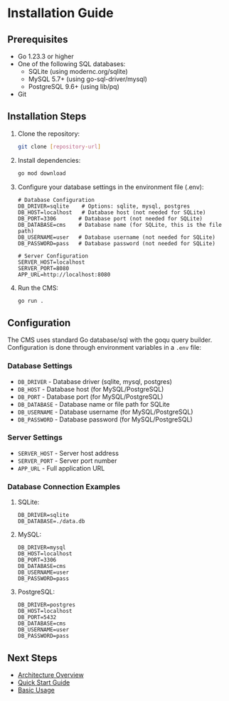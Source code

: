# Installation Guide

## Prerequisites

- Go 1.23.3 or higher
- One of the following SQL databases:
  - SQLite (using modernc.org/sqlite)
  - MySQL 5.7+ (using go-sql-driver/mysql)
  - PostgreSQL 9.6+ (using lib/pq)
- Git

## Installation Steps

1. Clone the repository:
   ```bash
   git clone [repository-url]
   ```

2. Install dependencies:
   ```bash
   go mod download
   ```

3. Configure your database settings in the environment file (.env):
   ```env
   # Database Configuration
   DB_DRIVER=sqlite    # Options: sqlite, mysql, postgres
   DB_HOST=localhost   # Database host (not needed for SQLite)
   DB_PORT=3306       # Database port (not needed for SQLite)
   DB_DATABASE=cms    # Database name (for SQLite, this is the file path)
   DB_USERNAME=user   # Database username (not needed for SQLite)
   DB_PASSWORD=pass   # Database password (not needed for SQLite)

   # Server Configuration
   SERVER_HOST=localhost
   SERVER_PORT=8080
   APP_URL=http://localhost:8080
   ```

4. Run the CMS:
   ```bash
   go run .
   ```

## Configuration

The CMS uses standard Go database/sql with the goqu query builder. Configuration is done through environment variables in a `.env` file:

### Database Settings
- `DB_DRIVER` - Database driver (sqlite, mysql, postgres)
- `DB_HOST` - Database host (for MySQL/PostgreSQL)
- `DB_PORT` - Database port (for MySQL/PostgreSQL)
- `DB_DATABASE` - Database name or file path for SQLite
- `DB_USERNAME` - Database username (for MySQL/PostgreSQL)
- `DB_PASSWORD` - Database password (for MySQL/PostgreSQL)

### Server Settings
- `SERVER_HOST` - Server host address
- `SERVER_PORT` - Server port number
- `APP_URL` - Full application URL

### Database Connection Examples

1. SQLite:
   ```env
   DB_DRIVER=sqlite
   DB_DATABASE=./data.db
   ```

2. MySQL:
   ```env
   DB_DRIVER=mysql
   DB_HOST=localhost
   DB_PORT=3306
   DB_DATABASE=cms
   DB_USERNAME=user
   DB_PASSWORD=pass
   ```

3. PostgreSQL:
   ```env
   DB_DRIVER=postgres
   DB_HOST=localhost
   DB_PORT=5432
   DB_DATABASE=cms
   DB_USERNAME=user
   DB_PASSWORD=pass
   ```

## Next Steps

- [Architecture Overview](../architecture/overview.md)
- [Quick Start Guide](./quickstart.md)
- [Basic Usage](../guides/basic-usage.md) 